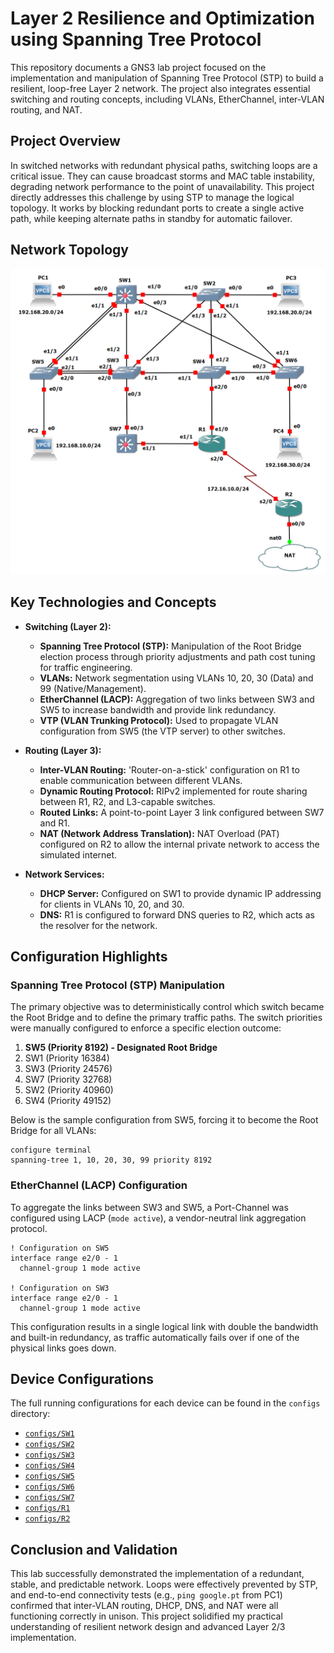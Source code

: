 # Layer 2 Resilience and Optimization using Spanning Tree Protocol

This repository documents a GNS3 lab project focused on the implementation and manipulation of Spanning Tree Protocol (STP) to build a resilient, loop-free Layer 2 network. The project also integrates essential switching and routing concepts, including VLANs, EtherChannel, inter-VLAN routing, and NAT.

## Project Overview

In switched networks with redundant physical paths, switching loops are a critical issue. They can cause broadcast storms and MAC table instability, degrading network performance to the point of unavailability. This project directly addresses this challenge by using STP to manage the logical topology. It works by blocking redundant ports to create a single active path, while keeping alternate paths in standby for automatic failover.

## Network Topology

![GNS3 Network Topology](img/network-topology.png)

## Key Technologies and Concepts

*   **Switching (Layer 2):**
    *   **Spanning Tree Protocol (STP):** Manipulation of the Root Bridge election process through priority adjustments and path cost tuning for traffic engineering.
    *   **VLANs:** Network segmentation using VLANs 10, 20, 30 (Data) and 99 (Native/Management).
    *   **EtherChannel (LACP):** Aggregation of two links between SW3 and SW5 to increase bandwidth and provide link redundancy.
    *   **VTP (VLAN Trunking Protocol):** Used to propagate VLAN configuration from SW5 (the VTP server) to other switches.

*   **Routing (Layer 3):**
    *   **Inter-VLAN Routing:** 'Router-on-a-stick' configuration on R1 to enable communication between different VLANs.
    *   **Dynamic Routing Protocol:** RIPv2 implemented for route sharing between R1, R2, and L3-capable switches.
    *   **Routed Links:** A point-to-point Layer 3 link configured between SW7 and R1.
    *   **NAT (Network Address Translation):** NAT Overload (PAT) configured on R2 to allow the internal private network to access the simulated internet.

*   **Network Services:**
    *   **DHCP Server:** Configured on SW1 to provide dynamic IP addressing for clients in VLANs 10, 20, and 30.
    *   **DNS:** R1 is configured to forward DNS queries to R2, which acts as the resolver for the network.

## Configuration Highlights

### Spanning Tree Protocol (STP) Manipulation

The primary objective was to deterministically control which switch became the Root Bridge and to define the primary traffic paths. The switch priorities were manually configured to enforce a specific election outcome:

1.  **SW5 (Priority 8192) - Designated Root Bridge**
2.  SW1 (Priority 16384)
3.  SW3 (Priority 24576)
4.  SW7 (Priority 32768)
5.  SW2 (Priority 40960)
6.  SW4 (Priority 49152)



Below is the sample configuration from SW5, forcing it to become the Root Bridge for all VLANs:
```cisco
configure terminal
spanning-tree 1, 10, 20, 30, 99 priority 8192
```

### EtherChannel (LACP) Configuration

To aggregate the links between SW3 and SW5, a Port-Channel was configured using LACP (`mode active`), a vendor-neutral link aggregation protocol.

```cisco
! Configuration on SW5
interface range e2/0 - 1
  channel-group 1 mode active

! Configuration on SW3
interface range e2/0 - 1
  channel-group 1 mode active
```
This configuration results in a single logical link with double the bandwidth and built-in redundancy, as traffic automatically fails over if one of the physical links goes down.

## Device Configurations

The full running configurations for each device can be found in the `configs` directory:

*   [`configs/SW1`](configs/SW1-Config.txt)
*   [`configs/SW2`](configs/SW2-Config.txt)
*   [`configs/SW3`](configs/SW3-Config.txt)
*   [`configs/SW4`](configs/SW4-Config.txt)
*   [`configs/SW5`](configs/SW5-Config.txt)
*   [`configs/SW6`](configs/SW6-Config.txt)
*   [`configs/SW7`](configs/SW7-Config.txt)
*   [`configs/R1`](configs/R1-Config.txt)
*   [`configs/R2`](configs/R2-Config.txt)

## Conclusion and Validation

This lab successfully demonstrated the implementation of a redundant, stable, and predictable network. Loops were effectively prevented by STP, and end-to-end connectivity tests (e.g., `ping google.pt` from PC1) confirmed that inter-VLAN routing, DHCP, DNS, and NAT were all functioning correctly in unison. This project solidified my practical understanding of resilient network design and advanced Layer 2/3 implementation.
